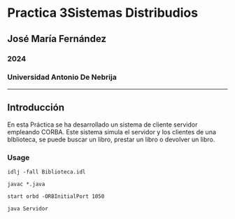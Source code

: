 # Practica 3Sistemas Distribudios
## José María Fernández
### 2024
### Universidad Antonio De Nebrija
---
## Introducción
En esta Práctica se ha desarrollado un sistema de cliente servidor empleando CORBA.
Este sistema simula el servidor y los clientes de una blblioteca, se puede buscar un libro, prestar un libro
o devolver un libro.
### Usage
```
idlj -fall Biblioteca.idl
```
```
javac *.java
```
```
start orbd -ORBInitialPort 1050
```
```
java Servidor